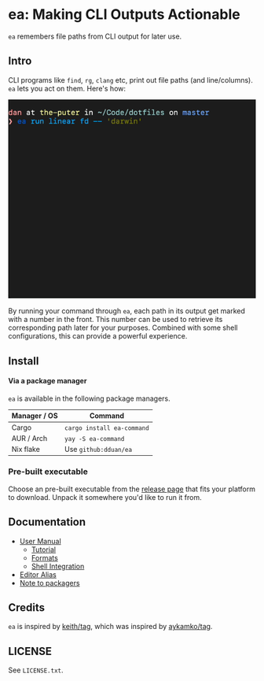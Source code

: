 # ea: Making CLI Outputs Actionable

`ea` remembers file paths from CLI output for later use.

## Intro

CLI programs like `find`, `rg`, `clang` etc, print out file paths (and line/columns). `ea` lets you act on
them. Here's how:

![Aliasing In Action](demo.gif)

By running your command through `ea`, each path in its output get marked with a number in the front. This
number can be used to retrieve its corresponding path later for your purposes. Combined with some shell
configurations, this can provide a powerful experience.

## Install

#### Via a package manager

`ea` is available in the following package managers.

| Manager / OS | Command                     |
| ------------ | --------------------------- |
| Cargo        | `cargo install ea-command`  |
| AUR / Arch   | `yay -S ea-command`         |
| Nix flake    | Use `github:dduan/ea`       |

### Pre-built executable

Choose an pre-built executable from the [release page][] that fits your
platform to download. Unpack it somewhere you'd like to run it from.

[release page]: https://github.com/dduan/ea/releases

## Documentation

* [User Manual](docs/UserManual.md)
    * [Tutorial](docs/UserManual.md#description)
    * [Formats](docs/UserManual.md#formats)
    * [Shell Integration](docs/UserManual.md#shell-integration)
* [Editor Alias](docs/ShellIntegrations.md#editor-alias)
* [Note to packagers](docs/Packaging.md)

## Credits

`ea` is inspired by [keith/tag][], which was inspired by [aykamko/tag][].

[keith/tag]: https://github.com/keith/tag
[aykamko/tag]: https://github.com/aykamko/tag

## LICENSE

See `LICENSE.txt`.
